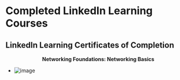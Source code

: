 <h1>Completed LinkedIn Learning Courses</h1>

<h2>LinkedIn Learning Certificates of Completion</h2>
<p align="center">
<b>Networking Foundations: Networking Basics</b>
  
-  ![image](https://github.com/craiglashley/craiglashley/assets/164884179/a8c0b383-4a96-4a31-8fed-37de6969830f)
